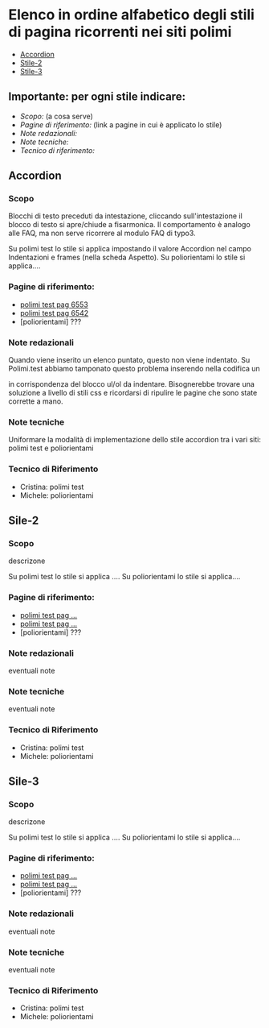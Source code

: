 # Elenco in ordine alfabetico degli stili di pagina ricorrenti nei siti polimi
* [Accordion](#accordion)
* [Stile-2](#stile-2)
* [Stile-3](#stile-3)

## Importante: per ogni stile indicare:
- *Scopo:* (a cosa serve)
- *Pagine di riferimento:* (link a pagine in cui è applicato lo stile)
- *Note redazionali:*
- *Note tecniche:*
- *Tecnico di riferimento:*

## Accordion
### Scopo
Blocchi di testo preceduti da intestazione, cliccando sull'intestazione il blocco di testo si apre/chiude a fisarmonica. Il comportamento è analogo alle FAQ, ma non serve ricorrere al modulo FAQ di typo3.

Su polimi test lo stile si applica impostando il valore Accordion nel campo Indentazioni e frames (nella scheda Aspetto).
Su poliorientami lo stile si applica....
### Pagine di riferimento:
- [polimi test pag 6553](http://www.test.polimi.it/index.php?id=6553)
- [polimi test pag 6542](http://www.test.polimi.it/it/studenti/norme-e-regolamenti/esami/) 
- [poliorientami] ???
### Note redazionali
Quando viene inserito un elenco puntato, questo non viene indentato. Su Polimi.test abbiamo tamponato questo problema inserendo nella codifica un <div class="indent"> in corrispondenza del blocco ul/ol da indentare. Bisognerebbe trovare una soluzione a livello di stili css e ricordarsi di ripulire le pagine che sono state corrette a mano. 
### Note tecniche
Uniformare la modalità di implementazione dello stile accordion tra i vari siti: polimi test e poliorientami
### Tecnico di Riferimento
- Cristina: polimi test
- Michele: poliorientami


## Sile-2
### Scopo
descrizone

Su polimi test lo stile si applica ....
Su poliorientami lo stile si applica....
### Pagine di riferimento:
- [polimi test pag ...](url-pagina)
- [polimi test pag ...](url-pagina) 
- [poliorientami] ???
### Note redazionali
eventuali note
### Note tecniche
eventuali note
### Tecnico di Riferimento
- Cristina: polimi test
- Michele: poliorientami


## Sile-3
### Scopo
descrizone

Su polimi test lo stile si applica ....
Su poliorientami lo stile si applica....
### Pagine di riferimento:
- [polimi test pag ...](url-pagina)
- [polimi test pag ...](url-pagina) 
- [poliorientami] ???
### Note redazionali
eventuali note
### Note tecniche
eventuali note
### Tecnico di Riferimento
- Cristina: polimi test
- Michele: poliorientami




